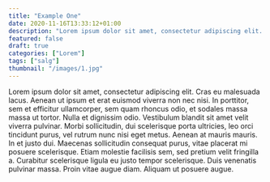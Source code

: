 ```yaml
---
title: "Example One"
date: 2020-11-16T13:33:12+01:00
description: "Lorem ipsum dolor sit amet, consectetur adipiscing elit. Cras eu malesuada lacus. Aenean ut ipsum et erat euismod viverra non nec nisi. In porttitor, sem et efficitur ullamcorper, sem quam rhoncus odio, et sodales massa massa ut tortor. Nulla et dignissim odio. Vestibulum blandit."
featured: false
draft: true
categories: ["Lorem"]
tags: ["salg"]
thumbnail: "/images/1.jpg"
---
```


Lorem ipsum dolor sit amet, consectetur adipiscing elit. Cras eu malesuada lacus. Aenean ut ipsum et erat euismod viverra non nec nisi. In porttitor, sem et efficitur ullamcorper, sem quam rhoncus odio, et sodales massa massa ut tortor. Nulla et dignissim odio. Vestibulum blandit sit amet velit viverra pulvinar. Morbi sollicitudin, dui scelerisque porta ultricies, leo orci tincidunt purus, vel rutrum nunc nisi eget metus. Aenean at mauris mauris. In et justo dui. Maecenas sollicitudin consequat purus, vitae placerat mi posuere scelerisque. Etiam molestie facilisis sem, sed pretium velit fringilla a. Curabitur scelerisque ligula eu justo tempor scelerisque. Duis venenatis pulvinar massa. Proin vitae augue diam. Aliquam ut posuere augue.